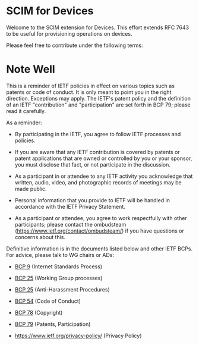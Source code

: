 # SCIM for Devices

Welcome to the SCIM extension for Devices.  This effort extends RFC
7643 to be useful for provisioning operations on devices.

Please feel free to contribute under the following terms:

# Note Well

This is a reminder of IETF policies in effect on various topics such as patents or code of conduct. It is only meant to point you in the right direction. Exceptions may apply. The IETF's patent policy and the definition of an IETF "contribution" and "participation" are set forth in BCP 79; please read it carefully.



As a reminder:



- By participating in the IETF, you agree to follow IETF processes and policies.

- If you are aware that any IETF contribution is covered by patents or patent applications that are owned or controlled by you or your sponsor, you must disclose that fact, or not participate in the discussion.

- As a participant in or attendee to any IETF activity you acknowledge that written, audio, video, and photographic records of meetings may be made public.

- Personal information that you provide to IETF will be handled in accordance with the IETF Privacy Statement.

- As a participant or attendee, you agree to work respectfully with other participants; please contact the ombudsteam (https://www.ietf.org/contact/ombudsteam/) if you have questions or concerns about this.



Definitive information is in the documents listed below and other IETF BCPs. For advice, please talk to WG chairs or ADs:



- [BCP 9](https://www.rfc-editor.org/info/bcp9) (Internet Standards Process)

- [BCP 25](https://www.rfc-editor.org/info/bcp25) (Working Group processes)

- [BCP 25](https://www.rfc-editor.org/info/bcp25) (Anti-Harassment Procedures)

- [BCP 54](https://www.rfc-editor.org/info/bcp54) (Code of Conduct)

- [BCP 78](https://www.rfc-editor.org/info/bcp78) (Copyright)

- [BCP 79](https://www.rfc-editor.org/info/bcp79) (Patents, Participation)

- https://www.ietf.org/privacy-policy/ (Privacy Policy)




